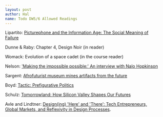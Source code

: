 ```yaml
---
layout: post
author: Hal
name: Todo DW5/6 Allowed Readings
---
```


Lipartito: [Picturephone and the Information Age: The Social Meaning of Failure](http://www.jstor.org/stable/pdfplus/25148054.pdf)

Dunne & Raby: Chapter 4, Design Noir \(in reader\)

Womack: Evolution of a space cadet \(in the course reader\)

Nelson: ['Making the impossible possible:' An interview with Nalo Hopkinson](http://socialtext.dukejournals.org/content/20/2_71/97)

Sargent: [Afrofuturist museum mines artifacts from the future](https://www.vice.com/en_us/article/8qv34x/afrofuturist-museum-artifacts-from-the-future)

Boyd: [Tactic: Prefigurative Politics](https://www.beautifultrouble.org/toolbox/#/tool/prefigurative-politics/)

Schulz: [Tomorrowland: How Silicon Valley Shapes Our Futures](http://www.spiegel.de/international/germany/spiegel-cover-story-how-silicon-valley-shapes-our-future-a-1021557.html)

Avle and Lindtner: [Design(ing) 'Here' and 'There': Tech Entrepreneurs, Global Markets, and Reflexivity in Design Processes](https://doi.org/10.1145/2858036.2858509).
